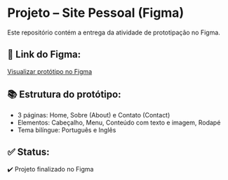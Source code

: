 # Projeto – Site Pessoal (Figma)

Este repositório contém a entrega da atividade de prototipação no Figma.

## 🎨 Link do Figma:
[Visualizar protótipo no Figma](https://www.figma.com/design/B87fnKCk26iMbncyzIC0O6/Site-Pessoal?node-id=1-232&t=RWZixOPxqBjH1ZBK-1)

## 📚 Estrutura do protótipo:
- 3 páginas: Home, Sobre (About) e Contato (Contact)
- Elementos: Cabeçalho, Menu, Conteúdo com texto e imagem, Rodapé
- Tema bilíngue: Português e Inglês

## ✅ Status:
✔️ Projeto finalizado no Figma  
